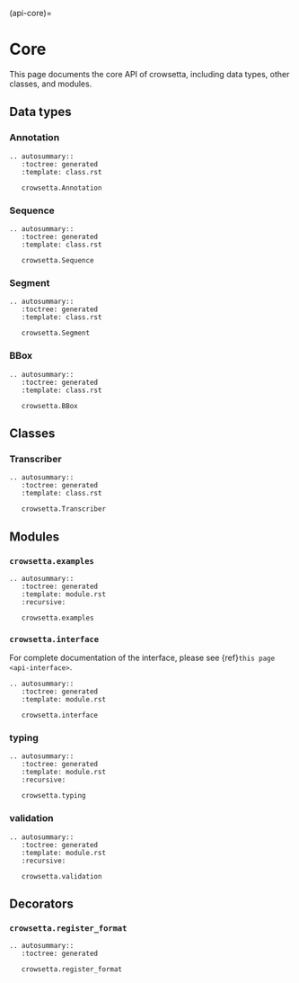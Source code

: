 (api-core)=

# Core

This page documents the core API of crowsetta, 
including data types, other classes, and modules.

## Data types

### Annotation

```{eval-rst}
.. autosummary::
   :toctree: generated
   :template: class.rst
   
   crowsetta.Annotation   
```

### Sequence

```{eval-rst}
.. autosummary::
   :toctree: generated
   :template: class.rst
   
   crowsetta.Sequence   
```

### Segment

```{eval-rst}
.. autosummary::
   :toctree: generated
   :template: class.rst
   
   crowsetta.Segment   
```

### BBox

```{eval-rst}
.. autosummary::
   :toctree: generated
   :template: class.rst
   
   crowsetta.BBox   
```

## Classes

### Transcriber

```{eval-rst}
.. autosummary::
   :toctree: generated
   :template: class.rst
   
   crowsetta.Transcriber   
```

## Modules

### `crowsetta.examples`

```{eval-rst}
.. autosummary::
   :toctree: generated
   :template: module.rst
   :recursive:

   crowsetta.examples
```

### `crowsetta.interface`

For complete documentation of the interface, 
please see {ref}`this page <api-interface>`.

```{eval-rst}
.. autosummary::
   :toctree: generated
   :template: module.rst
   
   crowsetta.interface   
```


### typing

```{eval-rst}
.. autosummary::
   :toctree: generated
   :template: module.rst
   :recursive:

   crowsetta.typing   
```


### validation

```{eval-rst}
.. autosummary::
   :toctree: generated
   :template: module.rst
   :recursive:

   crowsetta.validation   
```

## Decorators

### `crowsetta.register_format`

```{eval-rst}
.. autosummary::
   :toctree: generated
   
   crowsetta.register_format   
```
